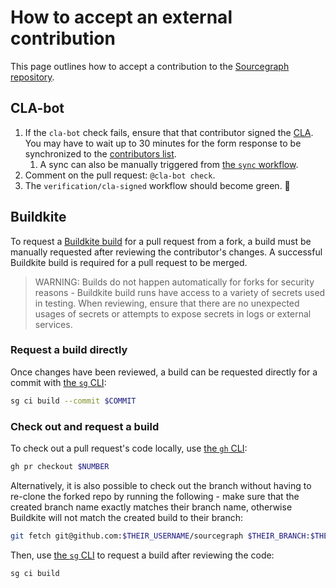 # How to accept an external contribution

This page outlines how to accept a contribution to the [Sourcegraph repository](https://github.com/sourcegraph/sourcegraph).

## CLA-bot

1. If the `cla-bot` check fails, ensure that that contributor signed the [CLA](https://docs.google.com/spreadsheets/d/1_iBZh9PJi-05vTnlQ3GVeeRe8H3Wq1_FZ49aYrsHGLQ/edit?usp=sharing). You may have to wait up to 30 minutes for the form response to be synchronized to the [contributors list](https://github.com/sourcegraph/clabot-config).
   1. A sync can also be manually triggered from [the `sync` workflow](https://github.com/sourcegraph/clabot-config/actions/workflows/sync.yml).
2. Comment on the pull request: `@cla-bot check`.
3. The `verification/cla-signed` workflow should become green. 🎉

## Buildkite

To request a [Buildkite build](../background-information/ci/index.md#buildkite-pipelines) for a pull request from a fork, a build must be manually requested after reviewing the contributor's changes. A successful Buildkite build is required for a pull request to be merged.

> WARNING: Builds do not happen automatically for forks for security reasons - Buildkite build runs have access to a variety of secrets used in testing. When reviewing, ensure that there are no unexpected usages of secrets or attempts to expose secrets in logs or external services.

### Request a build directly

Once changes have been reviewed, a build can be requested directly for a commit with [the `sg` CLI](../background-information/sg/index.md):

```sh
sg ci build --commit $COMMIT
```

### Check out and request a build

To check out a pull request's code locally, use [the `gh` CLI](https://cli.github.com/):

```sh
gh pr checkout $NUMBER
```

Alternatively, it is also possible to check out the branch without having to re-clone the forked repo by running the following - make sure that the created branch name exactly matches their branch name, otherwise Buildkite will not match the created build to their branch:

```sh
git fetch git@github.com:$THEIR_USERNAME/sourcegraph $THEIR_BRANCH:$THEIR_BRANCH
```

Then, use [the `sg` CLI](../background-information/sg/index.md) to request a build after reviewing the code:

```sh
sg ci build
```
